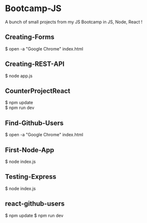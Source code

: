# Bootcamp-JS

A bunch of small projects from my JS Bootcamp in JS, Node, React !

## Creating-Forms
$ open -a "Google Chrome" index.html

## Creating-REST-API
$ node app.js

## CounterProjectReact
$ npm update </br>
$ npm run dev </br>

## Find-Github-Users
$ open -a "Google Chrome" index.html

## First-Node-App
$ node index.js

## Testing-Express
$ node index.js

## react-github-users
$ npm update
$ npm run dev
